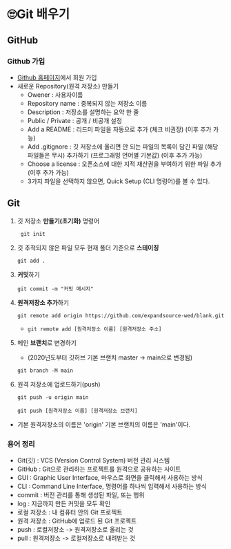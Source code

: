 🙄Git 배우기
===

GitHub
---
### Github 가입
- [Github 홈페이지](https://github.com/)에서 회원 가입
- 새로운 Repository(원격 저장소) 만들기
    - Owener : 사용자이름
    - Repository name : 중복되지 않는 저장소 이름
    - Description : 저장소를 설명하는 요약 한 줄
    - Public / Private : 공개 / 비공개 설정
    - Add a README : 리드미 파일을 자동으로 추가 (체크 비권장)  (이후 추가 가능)
    - Add .gitignore : 깃 저장소에 올리면 안 되는 파일의 목록이 담긴 파일 (해당 파일들은 무시) 추가하기 (프로그래밍 언어별 기본값) (이후 추가 가능)
    - Choose a license : 오픈소스에 대한 지적 재산권을 부여하기 위한 파일 추가 (이후 추가 가능)
    - 3가지 파일을 선택하지 않으면, Quick Setup (CLI 명렁어)를 볼 수 있다.

Git
---

1. 깃 저장소 **만들기(초기화)** 명령어

    ` git init`

2. 깃 추적되지 않은 파일 모두 현재 폴더 기준으로 **스테이징** 

     `git add .`

3. **커밋**하기

    `git commit -m "커밋 메시지"`

4. **원격저장소 추가**하기

    `git remote add origin https://github.com/expandsource-wed/blank.git`

    - `git remote add [원격저장소 이름] [원격저장소 주소]`


5. 메인 **브랜치**로 변경하기
    - (2020년도부터 깃허브 기본 브랜치 master -> main으로 변경됨)

    `git branch -M main`

6. 원격 저장소에 업로드하기(push)

    `git push -u origin main`

    `git push [원격저장소 이름] [원격저장소 브랜치]`

- 기본 원격저장소의 이름은 'origin' 기본 브랜치의 이름은 'main'이다.

### 용어 정리
- Git(깃) : VCS (Version Control System) 버전 관리 시스템
- GitHub : Git으로 관리하는 프로젝트를 원격으로 공유하는 사이트
- GUI : Graphic User Interface, 마우스로 화면을 클릭해서 사용하는 방식
- CLI : Command Line Interface, 명령어를 하나씩 입력해서 사용하는 방식
- commit : 버전 관리를 통해 생성된 파일, 또는 행위
- log : 지금까지 만든 커밋을 모두 확인
- 로컬 저장소 : 내 컴퓨터 안의 Git 프로젝트
- 원격 저장소 : GitHub에 업로드 된 Git 프로젝트
- push : 로컬저장소 -> 원격저장소로 올리는 것
- pull : 원격저장소 -> 로컬저장소로 내려받는 것